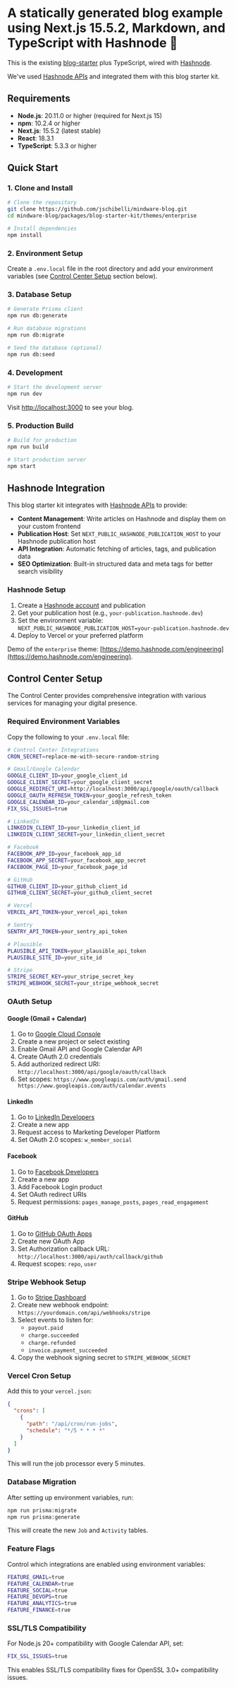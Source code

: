 # A statically generated blog example using Next.js 15.5.2, Markdown, and TypeScript with Hashnode 💫

This is the existing [blog-starter](https://github.com/vercel/next.js/tree/canary/examples/blog-starter) plus TypeScript, wired with [Hashnode](https://hashnode.com).

We've used [Hashnode APIs](https://apidocs.hashnode.com) and integrated them with this blog starter kit.

## Requirements

- **Node.js**: 20.11.0 or higher (required for Next.js 15)
- **npm**: 10.2.4 or higher
- **Next.js**: 15.5.2 (latest stable)
- **React**: 18.3.1
- **TypeScript**: 5.3.3 or higher

## Quick Start

### 1. Clone and Install

```bash
# Clone the repository
git clone https://github.com/jschibelli/mindware-blog.git
cd mindware-blog/packages/blog-starter-kit/themes/enterprise

# Install dependencies
npm install
```

### 2. Environment Setup

Create a `.env.local` file in the root directory and add your environment variables (see [Control Center Setup](#control-center-setup) section below).

### 3. Database Setup

```bash
# Generate Prisma client
npm run db:generate

# Run database migrations
npm run db:migrate

# Seed the database (optional)
npm run db:seed
```

### 4. Development

```bash
# Start the development server
npm run dev
```

Visit [http://localhost:3000](http://localhost:3000) to see your blog.

### 5. Production Build

```bash
# Build for production
npm run build

# Start production server
npm start
```

## Hashnode Integration

This blog starter kit integrates with [Hashnode APIs](https://apidocs.hashnode.com) to provide:

- **Content Management**: Write articles on Hashnode and display them on your custom frontend
- **Publication Host**: Set `NEXT_PUBLIC_HASHNODE_PUBLICATION_HOST` to your Hashnode publication host
- **API Integration**: Automatic fetching of articles, tags, and publication data
- **SEO Optimization**: Built-in structured data and meta tags for better search visibility

### Hashnode Setup

1. Create a [Hashnode account](https://hashnode.com) and publication
2. Get your publication host (e.g., `your-publication.hashnode.dev`)
3. Set the environment variable: `NEXT_PUBLIC_HASHNODE_PUBLICATION_HOST=your-publication.hashnode.dev`
4. Deploy to Vercel or your preferred platform

Demo of the `enterprise` theme: [https://demo.hashnode.com/engineering](https://demo.hashnode.com/engineering).

## Control Center Setup

The Control Center provides comprehensive integration with various services for managing your digital presence.

### Required Environment Variables

Copy the following to your `.env.local` file:

```bash
# Control Center Integrations
CRON_SECRET=replace-me-with-secure-random-string

# Gmail/Google Calendar
GOOGLE_CLIENT_ID=your_google_client_id
GOOGLE_CLIENT_SECRET=your_google_client_secret
GOOGLE_REDIRECT_URI=http://localhost:3000/api/google/oauth/callback
GOOGLE_OAUTH_REFRESH_TOKEN=your_google_refresh_token
GOOGLE_CALENDAR_ID=your_calendar_id@gmail.com
FIX_SSL_ISSUES=true

# LinkedIn
LINKEDIN_CLIENT_ID=your_linkedin_client_id
LINKEDIN_CLIENT_SECRET=your_linkedin_client_secret

# Facebook
FACEBOOK_APP_ID=your_facebook_app_id
FACEBOOK_APP_SECRET=your_facebook_app_secret
FACEBOOK_PAGE_ID=your_facebook_page_id

# GitHub
GITHUB_CLIENT_ID=your_github_client_id
GITHUB_CLIENT_SECRET=your_github_client_secret

# Vercel
VERCEL_API_TOKEN=your_vercel_api_token

# Sentry
SENTRY_API_TOKEN=your_sentry_api_token

# Plausible
PLAUSIBLE_API_TOKEN=your_plausible_api_token
PLAUSIBLE_SITE_ID=your_site_id

# Stripe
STRIPE_SECRET_KEY=your_stripe_secret_key
STRIPE_WEBHOOK_SECRET=your_stripe_webhook_secret
```

### OAuth Setup

#### Google (Gmail + Calendar)
1. Go to [Google Cloud Console](https://console.cloud.google.com/)
2. Create a new project or select existing
3. Enable Gmail API and Google Calendar API
4. Create OAuth 2.0 credentials
5. Add authorized redirect URI: `http://localhost:3000/api/google/oauth/callback`
6. Set scopes: `https://www.googleapis.com/auth/gmail.send https://www.googleapis.com/auth/calendar.events`

#### LinkedIn
1. Go to [LinkedIn Developers](https://www.linkedin.com/developers/)
2. Create a new app
3. Request access to Marketing Developer Platform
4. Set OAuth 2.0 scopes: `w_member_social`

#### Facebook
1. Go to [Facebook Developers](https://developers.facebook.com/)
2. Create a new app
3. Add Facebook Login product
4. Set OAuth redirect URIs
5. Request permissions: `pages_manage_posts`, `pages_read_engagement`

#### GitHub
1. Go to [GitHub OAuth Apps](https://github.com/settings/developers)
2. Create new OAuth App
3. Set Authorization callback URL: `http://localhost:3000/api/auth/callback/github`
4. Request scopes: `repo`, `user`

### Stripe Webhook Setup

1. Go to [Stripe Dashboard](https://dashboard.stripe.com/webhooks)
2. Create new webhook endpoint: `https://yourdomain.com/api/webhooks/stripe`
3. Select events to listen for:
   - `payout.paid`
   - `charge.succeeded`
   - `charge.refunded`
   - `invoice.payment_succeeded`
4. Copy the webhook signing secret to `STRIPE_WEBHOOK_SECRET`

### Vercel Cron Setup

Add this to your `vercel.json`:

```json
{
  "crons": [
    {
      "path": "/api/cron/run-jobs",
      "schedule": "*/5 * * * *"
    }
  ]
}
```

This will run the job processor every 5 minutes.

### Database Migration

After setting up environment variables, run:

```bash
npm run prisma:migrate
npm run prisma:generate
```

This will create the new `Job` and `Activity` tables.

### Feature Flags

Control which integrations are enabled using environment variables:

```bash
FEATURE_GMAIL=true
FEATURE_CALENDAR=true
FEATURE_SOCIAL=true
FEATURE_DEVOPS=true
FEATURE_ANALYTICS=true
FEATURE_FINANCE=true
```

### SSL/TLS Compatibility

For Node.js 20+ compatibility with Google Calendar API, set:

```bash
FIX_SSL_ISSUES=true
```

This enables SSL/TLS compatibility fixes for OpenSSL 3.0+ compatibility issues.
